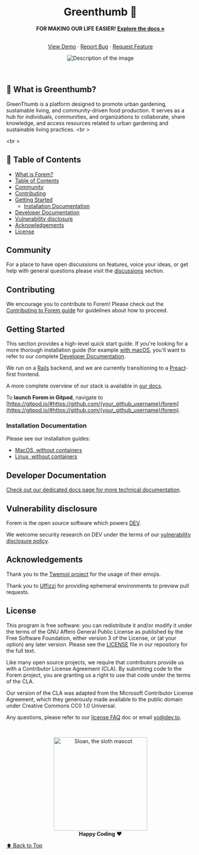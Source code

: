
<div align="center">
  <br>
  <h1>Greenthumb 🌱</h1>
  <strong>FOR MAKING OUR LIFE EASIER!</strong>
  <a href="https://github.com/Mohammad-Aker/GreenThumb"><strong>  Explore the docs »</strong></a>
  <br>
  <br>
</div>

<div align="center">
  <p align="center">
    <a href="Demo Link">View Demo</a>
    ·
    <a href="https://github.com/Mohammad-Aker/GreenThumb/issues">Report Bug</a>
    ·
    <a href="https://github.com/Mohammad-Aker/GreenThumb/issues">Request Feature</a>
  </p>
</div>

  
<div align="center">
  <img src="communitygarden.jpg" alt="Description of the image">
</div>

<br>
<br>


## 🌳 What is Greenthumb?

GreenThumb is a platform designed to promote urban gardening, sustainable living, and community-driven food production. It serves as a hub for individuals, communities, and organizations to collaborate, share knowledge, and access resources related to urban gardening and sustainable living practices.
<br \>

<br \>

## 🌿 Table of Contents

- [What is Forem?](#what-is-forem)
- [Table of Contents](#table-of-contents)
- [Community](#community)
- [Contributing](#contributing)
- [Getting Started](#getting-started)
  - [Installation Documentation](#installation-documentation)
- [Developer Documentation](#developer-documentation)
- [Vulnerability disclosure](#vulnerability-disclosure)
- [Acknowledgements](#acknowledgements)
- [License](#license)

## Community

For a place to have open discussions on features, voice your ideas, or get help
with general questions please visit the [discussions](https://github.com/forem/forem/discussions) section.

## Contributing

We encourage you to contribute to Forem! Please check out the
[Contributing to Forem guide](https://developers.forem.com/contributing-guide/forem)
for guidelines about how to proceed.

## Getting Started

This section provides a high-level quick start guide. If you're looking for a
more thorough installation guide (for example
[with macOS](https://developers.forem.com/getting-started/installation/mac),
you'll want to refer to our complete
[Developer Documentation](https://developers.forem.com/).

We run on a [Rails](https://rubyonrails.org/) backend, and we are currently
transitioning to a [Preact](https://preactjs.com/)-first frontend.

A more complete overview of our stack is available in
[our docs](https://developers.forem.com/technical-overview/stack).

To **launch Forem in Gitpod**, navigate to
[https://gitpod.io/#https://github.com/{your_github_username}/forem](https://gitpod.io/#https://github.com/{your_github_username}/forem).

### Installation Documentation

Please see our installation guides:

- [MacOS, without containers](https://developers.forem.com/getting-started/installation/mac)
- [Linux, without containers](https://developers.forem.com/getting-started/installation/linux)

## Developer Documentation

[Check out our dedicated docs page for more technical documentation](https://developers.forem.com).

## Vulnerability disclosure

Forem is the open source software which powers [DEV](https://dev.to).

We welcome security research on DEV under the terms of our
[vulnerability disclosure policy](https://dev.to/security).

## Acknowledgements

Thank you to the [Twemoji project](https://github.com/twitter/twemoji) for the
usage of their emojis.

Thank you to [Uffizzi](https://www.uffizzi.com) for providing ephemeral
environments to preview pull requests.

## License

This program is free software: you can redistribute it and/or modify it under
the terms of the GNU Affero General Public License as published by the Free
Software Foundation, either version 3 of the License, or (at your option) any
later version. Please see the [LICENSE](./LICENSE.md) file in our repository for
the full text.

Like many open source projects, we require that contributors provide us with a
Contributor License Agreement (CLA). By submitting code to the Forem project,
you are granting us a right to use that code under the terms of the CLA.

Our version of the CLA was adapted from the Microsoft Contributor License
Agreement, which they generously made available to the public domain under
Creative Commons CC0 1.0 Universal.

Any questions, please refer to our
[license FAQ](https://developers.forem.com/licensing/) doc or email yo@dev.to.

<br>

<p align="center">
  <img alt="Sloan, the sloth mascot" width="250px" src="https://thepracticaldev.s3.amazonaws.com/uploads/user/profile_image/31047/af153cd6-9994-4a68-83f4-8ddf3e13f0bf.jpg">
  <br>
  <strong>Happy Coding</strong> ❤️
</p>

[⬆ Back to Top](#table-of-contents)
